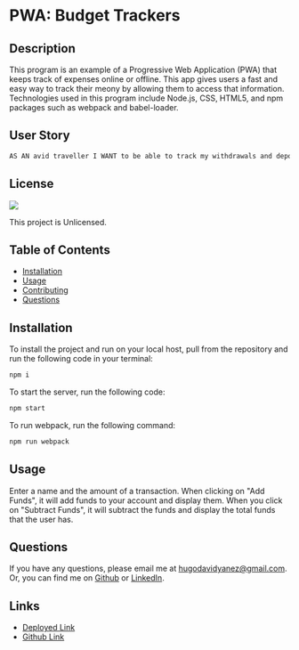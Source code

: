 # PWA: Budget Trackers

## Description

This program is an example of a Progressive Web Application (PWA) that keeps track of expenses online or offline. This app gives users a fast and easy way to track their meony by allowing them to access that information. Technologies used in this program include Node.js, CSS, HTML5, and npm packages such as webpack and babel-loader.

## User Story

```md
AS AN avid traveller I WANT to be able to track my withdrawals and deposits with or without a data/internet connection SO THAT my account balance is accurate when I am traveling
```

## License

 <img src = "https://img.shields.io/badge/license-Unlicense-blue.svg">
  
This project is Unlicensed.
  
  
## Table of Contents
  
- [Installation](#installation)
- [Usage](#usage)
- [Contributing](#contributing)
- [Questions](#questions)
  
## Installation
  
To install the project and run on your local host, pull from the repository and run the following code in your terminal:
```bash
npm i
```

To start the server, run the following code:

```bash
npm start
```

To run webpack, run the following command:

```bash
npm run webpack
```

## Usage

Enter a name and the amount of a transaction. When clicking on "Add Funds", it will add funds to your account and display them. When you click on "Subtract Funds", it will subtract the funds and display the total funds that the user has.

## Questions

If you have any questions, please email me at hugodavidyanez@gmail.com.
Or, you can find me on [Github](https://www.github.com/hyanez) or [LinkedIn](https://www.linkedin.com/in/hyanez/).

## Links

- [Deployed Link](https://tranquil-beach-61578.herokuapp.com/)
- [Github Link](https://github.com/hyanez/PWA-Budget-Trackers)
